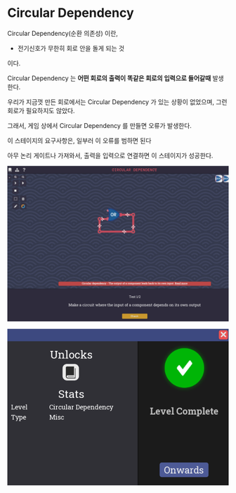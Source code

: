 # Circular Dependency

Circular Dependency(순환 의존성) 이란,

- 전기신호가 무한히 회로 안을 돌게 되는 것

이다.

Circular Dependency 는 **어떤 회로의 출력이 똑같은 회로의 입력으로 들어갈때** 발생한다. 

우리가 지금껏 만든 회로에서는 Circular Dependency 가 있는 상황이 없었으며, 그런 회로가 필요하지도 않았다.

그래서, 게임 상에서 Circular Dependency 를 만들면 오류가 발생한다.

이 스테이지의 요구사항은, 일부러 이 오류를 범하면 된다

아무 논리 게이트나 가져와서, 출력을 입력으로 연결하면 이 스테이지가 성공한다.

![image.png](Circular%20Dependency%201bc80ae0869c81e2bf73e243a82808a9/image.png)

![image.png](Circular%20Dependency%201bc80ae0869c81e2bf73e243a82808a9/image%201.png)